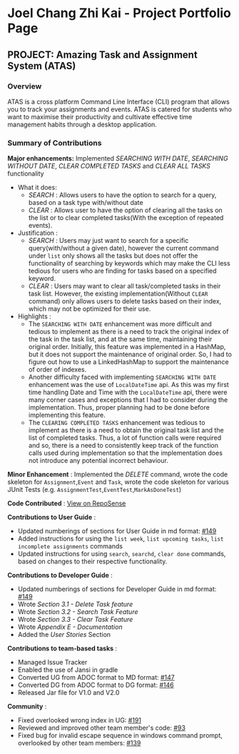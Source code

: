 # Joel Chang Zhi Kai - Project Portfolio Page

## PROJECT: Amazing Task and Assignment System (ATAS)

### Overview
ATAS is a cross platform Command Line Interface (CLI) program that allows you to track your assignments and events. 
ATAS is catered for students who want to maximise their productivity and cultivate effective time management habits through a desktop application.

### Summary of Contributions
**Major enhancements:** Implemented *SEARCHING WITH DATE*, *SEARCHING WITHOUT DATE*, *CLEAR COMPLETED TASKS* and *CLEAR ALL TASKS*  functionality
* What it does:
    * *SEARCH* : Allows users to have the option to search for a query, based on a task type with/without date
    * *CLEAR* :  Allows user to have the option of clearing all the tasks on the list or to clear completed tasks(With the exception of repeated events).
* Justification : 
    * *SEARCH* : Users may just want to search for a specific query(with/without a given date), however the current command 
    under `list` only shows all the tasks but does not offer the functionality of searching by keywords which may make the CLI less 
    tedious for users who are finding for tasks based on a specified keyword.
    * *CLEAR* : Users may want to clear all task/completed tasks in their task list. However, the existing implementation(Without 
    `CLEAR` command) only allows users to delete tasks based on their index, which may not be optimized for their use.
* Highlights :
    * The `SEARCHING WITH DATE` enhancement was more difficult and tedious to implement as there is a need to track the original index of 
    the task in the task list, and at the same time, maintaining their original order. Initially, this feature was implemented in a HashMap,
    but it does not support the maintenance of original order. So, I had to figure out how to use a LinkedHashMap to support the maintenance of order of indexes.
    * Another difficulty faced with implementing `SEARCHING WITH DATE` enhancement was the use of `LocalDateTime` api. As this was my first time 
    handling Date and Time with the `LocalDateTime` api, there were many corner cases and exceptions that I had to consider during the implementation. Thus, proper
    planning had to be done before implementing this feature. 
    * The `CLEARING COMPLETED TASKS` enhancement was tedious to implement as there is a need to obtain the original task list and the list of completed tasks.
    Thus, a lot of function calls were required and so, there is a need to consistently keep track of the function calls used during implementation so that the
    implementation does not introduce any potential incorrect behaviour.
    
**Minor Enhancement** : Implemented the *DELETE* command, wrote the code skeleton for `Assignment`,`Event` and `Task`, 
wrote the code skeleton for various JUnit Tests (e.g. `AssignmentTest`,`EventTest`,`MarkAsDoneTest`)

**Code Contributed** : [View on RepoSense](https://nus-cs2113-ay1920s2.github.io/tp-dashboard/#breakdown=true&search=joelczk&sort=groupTitle&sortWithin=title&since=2020-03-01&timeframe=commit&mergegroup=false&groupSelect=groupByRepos)

**Contributions to User Guide** : 
* Updated numberings of sections for User Guide in md format: [#149](https://github.com/AY1920S2-CS2113T-M16-1/tp/pull/149/files)
* Added instructions for using the `list week`, `list upcoming tasks`, `list incomplete assignments` commands
* Updated instructions for using `search`, `searchd`, `clear done` commands, based on changes to their respective functionality.

**Contributions to Developer Guide** :
* Updated numberings of sections for Developer Guide in md format: [#149](https://github.com/AY1920S2-CS2113T-M16-1/tp/pull/149/files)
* Wrote *Section 3.1 - Delete Task feature*
* Wrote *Section 3.2 - Search Task Feature*
* Wrote *Section 3.3 - Clear Task Feature*
* Wrote *Appendix E - Documentation*
* Added the *User Stories* Section

**Contributions to team-based tasks** :
* Managed Issue Tracker
* Enabled the use of Jansi in gradle
* Converted UG from ADOC format to MD format: [#147](https://github.com/AY1920S2-CS2113T-M16-1/tp/pull/147)
* Converted DG from ADOC format to DG format: [#146](https://github.com/AY1920S2-CS2113T-M16-1/tp/pull/147)
* Released Jar file for V1.0 and V2.0

**Community** :
* Fixed overlooked wrong index in UG: [#191](https://github.com/AY1920S2-CS2113T-M16-1/tp/pull/191)
* Reviewed and improved other team member's code: [#93](https://github.com/AY1920S2-CS2113T-M16-1/tp/pull/93)
* Fixed bug for invalid escape sequence in windows command prompt, overlooked by other team members: [#139](https://github.com/AY1920S2-CS2113T-M16-1/tp/pull/139)

